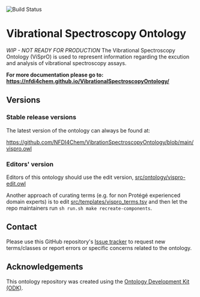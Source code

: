 
![Build Status](https://github.com/NFDI4Chem/VibrationSpectroscopyOntology/workflows/CI/badge.svg)
# Vibrational Spectroscopy Ontology

_WIP - NOT READY FOR PRODUCTION_ The Vibrational Spectroscopy Ontology (ViSprO) is used to represent information regarding the excution and analysis of vibrational spectroscopy assays.

**For more documentation please go to: https://nfdi4chem.github.io/VibrationalSpectroscopyOntology/**

## Versions

### Stable release versions

The latest version of the ontology can always be found at:

https://github.com/NFDI4Chem/VibrationSpectroscopyOntology/blob/main/vispro.owl


### Editors' version

Editors of this ontology should use the edit version, [src/ontology/vispro-edit.owl](src/ontology/vispro-edit.owl)

Another approach of curating terms (e.g. for non Protégé experienced domain experts) is to edit [src/templates/vispro_terms.tsv](src/templates/vispro_terms.tsv) and then let the repo maintainers run `sh run.sh make recreate-components`.

## Contact

Please use this GitHub repository's [Issue tracker](https://github.com/NFDI4Chem/VibrationSpectroscopyOntology/issues) to request new terms/classes or report errors or specific concerns related to the ontology.

## Acknowledgements

This ontology repository was created using the [Ontology Development Kit (ODK)](https://github.com/INCATools/ontology-development-kit).

